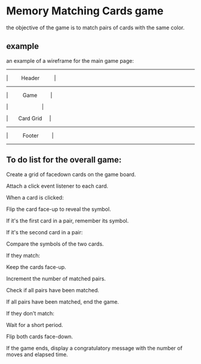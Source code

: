 # Memory Matching Cards game

the objective of the game is to match pairs of cards with the same color.

## example

an example of a wireframe for the main game page:

---

|         Header          |

---

|          Game         |

|                    
  |

|       Card Grid     |

---

|          Footer         |

---

## To do list for the overall game:

Create a grid of facedown cards on the game board.

Attach a click event listener to each card.

When a card is clicked:

Flip the card face-up to reveal the symbol.

If it's the first card in a pair, remember its symbol.

If it's the second card in a pair:

Compare the symbols of the two cards.

If they match:

Keep the cards face-up.

Increment the number of matched pairs.

Check if all pairs have been matched.

If all pairs have been matched, end the game.

If they don't match:

Wait for a short period.

Flip both cards face-down.

If the game ends, display a congratulatory message with the number of moves and elapsed time.
